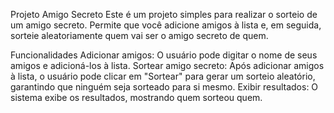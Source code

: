 Projeto Amigo Secreto
Este é um projeto simples para realizar o sorteio de um amigo secreto. Permite que você adicione amigos à lista e, em seguida, sorteie aleatoriamente quem vai ser o amigo secreto de quem.

Funcionalidades
Adicionar amigos: O usuário pode digitar o nome de seus amigos e adicioná-los à lista.
Sortear amigo secreto: Após adicionar amigos à lista, o usuário pode clicar em "Sortear" para gerar um sorteio aleatório, garantindo que ninguém seja sorteado para si mesmo.
Exibir resultados: O sistema exibe os resultados, mostrando quem sorteou quem.
